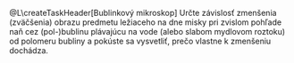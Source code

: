 @L\createTaskHeader[Bublinkový mikroskop]
Určte závislosť zmenšenia (zväčšenia) obrazu predmetu ležiaceho na dne misky pri zvislom pohľade naň cez (pol-)bublinu plávajúcu na vode
(alebo slabom mydlovom roztoku) od polomeru bubliny a pokúste sa vysvetliť, prečo vlastne k zmenšeniu dochádza.
